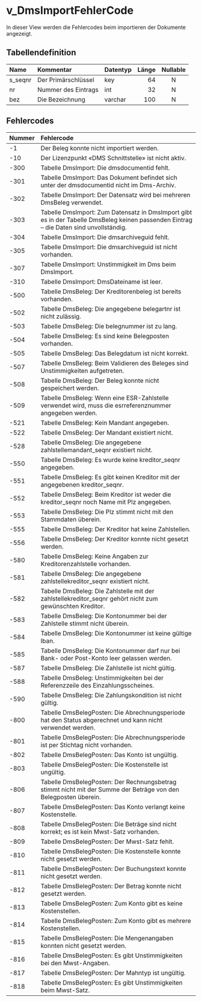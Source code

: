 # v_DmsImportFehlerCode

In dieser View werden die Fehlercodes beim importieren der Dokumente angezeigt. 

## Tabellendefinition

| Name    | Kommentar           | Datentyp | Länge | Nullable |
| :------ | :------------------ | :------- | ----: | :------: |
| s_seqnr | Der Primärschlüssel | key      |    64 |    N     |
| nr      | Nummer des Eintrags | int      |    32 |    N     |
| bez     | Die Bezeichnung     | varchar  |   100 |    N     |

## Fehlercodes

| Nummer | Fehlercode                                                                                                                             |
| :----- | :------------------------------------------------------------------------------------------------------------------------------------- |
| -1     | Der Beleg konnte nicht importiert werden.                                                                                              |
| -10    | Der Lizenzpunkt «DMS Schnittstelle» ist nicht aktiv.                                                                                   |
| -300   | Tabelle DmsImport: Die dmsdocumentid fehlt.                                                                                            |
| -301   | Tabelle DmsImport: Das Dokument befindet sich unter der dmsdocumentid nicht im Dms-Archiv.                                             |
| -302   | Tabelle DmsImport: Der Datensatz wird bei mehreren DmsBeleg verwendet.                                                                 |
| -303   | Tabelle DmsImport: Zum Datensatz in DmsImport gibt es in der Tabelle DmsBeleg keinen passenden Eintrag – die Daten sind unvollständig. |
| -304   | Tabelle DmsImport: Die dmsarchiveguid fehlt.                                                                                           |
| -305   | Tabelle DmsImport: Die dmsarchiveguid ist nicht vorhanden.                                                                             |
| -307   | Tabelle DmsImport: Unstimmigkeit im Dms beim DmsImport.                                                                                |
| -310   | Tabelle DmsImport: DmsDateiname ist leer.                                                                                              |
| -500   | Tabelle DmsBeleg: Der Kreditorenbeleg ist bereits vorhanden.                                                                           |
| -502   | Tabelle DmsBeleg: Die angegebene belegartnr ist nicht zulässig.                                                                        |
| -503   | Tabelle DmsBeleg: Die belegnummer ist zu lang.                                                                                         |
| -504   | Tabelle DmsBeleg: Es sind keine Belegposten vorhanden.                                                                                 |
| -505   | Tabelle DmsBeleg: Das Belegdatum ist nicht korrekt.                                                                                    |
| -507   | Tabelle DmsBeleg: Beim Validieren des Beleges sind Unstimmigkeiten aufgetreten.                                                        |
| -508   | Tabelle DmsBeleg: Der Beleg konnte nicht gespeichert werden.                                                                           |
| -509   | Tabelle DmsBeleg: Wenn eine ESR-Zahlstelle verwendet wird, muss die esrreferenznummer angegeben werden.                                |
| -521   | Tabelle DmsBeleg: Kein Mandant angegeben.                                                                                              |
| -522   | Tabelle DmsBeleg: Der Mandant existiert nicht.                                                                                         |
| -528   | Tabelle DmsBeleg: Die angegebene zahlstellemandant_seqnr existiert nicht.                                                              |
| -550   | Tabelle DmsBeleg: Es wurde keine kreditor_seqnr angegeben.                                                                             |
| -551   | Tabelle DmsBeleg: Es gibt keinen Kreditor mit der angegebenen kreditor_seqnr.                                                          |
| -552   | Tabelle DmsBeleg: Beim Kreditor ist weder die kreditor_seqnr noch Name mit Plz angegeben.                                              |
| -553   | Tabelle DmsBeleg: Die Plz stimmt nicht mit den Stammdaten überein.                                                                     |
| -555   | Tabelle DmsBeleg: Der Kreditor hat keine Zahlstellen.                                                                                  |
| -556   | Tabelle DmsBeleg: Der Kreditor konnte nicht gesetzt werden.                                                                            |
| -580   | Tabelle DmsBeleg: Keine Angaben zur Kreditorenzahlstelle vorhanden.                                                                    |
| -581   | Tabelle DmsBeleg: Die angegebene zahlstellekreditor_seqnr existiert nicht.                                                             |
| -582   | Tabelle DmsBeleg: Die Zahlstelle mit der zahlstellekreditor_seqnr gehört nicht zum gewünschten Kreditor.                               |
| -583   | Tabelle DmsBeleg: Die Kontonummer bei der Zahlstelle stimmt nicht überein.                                                             |
| -584   | Tabelle DmsBeleg: Die Kontonummer ist keine gültige Iban.                                                                              |
| -585   | Tabelle DmsBeleg: Die Kontonummer darf nur bei Bank- oder Post-Konto leer gelassen werden.                                             |
| -587   | Tabelle DmsBeleg: Die Zahlstelle ist nicht gültig.                                                                                     |
| -588   | Tabelle DmsBeleg: Unstimmigkeiten bei der Referenzzeile des Einzahlungsscheines.                                                       |
| -590   | Tabelle DmsBeleg: Die Zahlungskondition ist nicht gültig.                                                                              |
| -800   | Tabelle DmsBelegPosten: Die Abrechnungsperiode hat den Status abgerechnet und kann nicht verwendet werden.                             |
| -801   | Tabelle DmsBelegPosten: Die Abrechnungsperiode ist per Stichtag nicht vorhanden.                                                       |
| -802   | Tabelle DmsBelegPosten: Das Konto ist ungültig.                                                                                        |
| -803   | Tabelle DmsBelegPosten: Die Kostenstelle ist ungültig.                                                                                 |
| -806   | Tabelle DmsBelegPosten: Der Rechnungsbetrag stimmt nicht mit der Summe der Beträge von den Belegposten überein.                        |
| -807   | Tabelle DmsBelegPosten: Das Konto verlangt keine Kostenstelle.                                                                         |
| -808   | Tabelle DmsBelegPosten: Die Beträge sind nicht korrekt; es ist kein Mwst-Satz vorhanden.                                               |
| -809   | Tabelle DmsBelegPosten: Der Mwst-Satz fehlt.                                                                                           |
| -810   | Tabelle DmsBelegPosten: Die Kostenstelle konnte nicht gesetzt werden.                                                                  |
| -811   | Tabelle DmsBelegPosten: Der Buchungstext konnte nicht gesetzt werden.                                                                  |
| -812   | Tabelle DmsBelegPosten: Der Betrag konnte nicht gesetzt werden.                                                                        |
| -813   | Tabelle DmsBelegPosten: Zum Konto gibt es keine Kostenstellen.                                                                         |
| -814   | Tabelle DmsBelegPosten: Zum Konto gibt es mehrere Kostenstellen.                                                                       |
| -815   | Tabelle DmsBelegPosten: Die Mengenangaben konnten nicht gesetzt werden.                                                                |
| -816   | Tabelle DmsBelegPosten: Es gibt Unstimmigkeiten bei den Mwst-Angaben.                                                                  |
| -817   | Tabelle DmsBelegPosten: Der Mahntyp ist ungültig.                                                                                      |
| -818   | Tabelle DmsBelegPosten: Es gibt Unstimmigkeiten beim Mwst-Satz.                                                                        |
